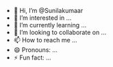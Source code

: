 - 👋 Hi, I’m @Sunilakumaar
- 👀 I’m interested in ...
- 🌱 I’m currently learning ...
- 💞️ I’m looking to collaborate on ...
- 📫 How to reach me ...
- 😄 Pronouns: ...
- ⚡ Fun fact: ...

<!---
Sunilakumaar/Sunilakumaar is a ✨ special ✨ repository because its `README.md` (this file) appears on your GitHub profile.
You can click the Preview link to take a look at your changes.
--->
